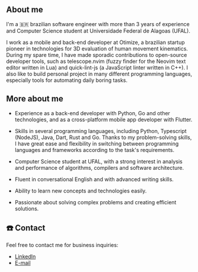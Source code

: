 ## About me

I'm a 🇧🇷 brazilian software engineer with more than 3 years of experience and
Computer Science student at Universidade Federal de Alagoas (UFAL).

I work as a mobile and back-end developer at Otimize, a brazilian startup pioneer
in technologies for 3D evaluation of human movement kinematics. During my spare
time, I have made sporadic contributions to open-source developer tools, such
as telescope.nvim (fuzzy finder for the Neovim text editor written in Lua) and
quick-lint-js (a JavaScript linter written in C++). I also like to build
personal project in many different programming languages, especially tools for
automating daily boring tasks.

## More about me

- Experience as a back-end developer with Python, Go and other technologies,
  and as a cross-platform mobile app developer with Flutter.

- Skills in several programming languages, including Python, Typescript
  (NodeJS), Java, Dart, Rust and Go. Thanks to my problem-solving skills, I
  have great ease and flexibility in switching between programming languages
  and frameworks according to the task's requirements.

- Computer Science student at UFAL, with a strong interest in analysis and
  performance of algorithms, compilers and software architecture.

- Fluent in conversational English and with advanced writing skills.

- Ability to learn new concepts and technologies easily.

- Passionate about solving complex problems and creating efficient solutions.

## ☎️ Contact

Feel free to contact me for business inquiries:

- [LinkedIn](https://www.linkedin.com/in/hicaromiguel/)
- [E-mail](mailto:hdanrlley1@gmail.com)
